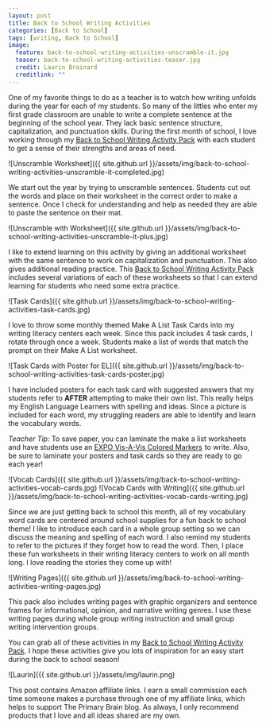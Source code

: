```yaml
---
layout: post
title: Back to School Writing Activities
categories: [Back to School]
tags: [writing, Back to School]
image:
  feature: back-to-school-writing-activities-unscramble-it.jpg
  teaser: back-to-school-writing-activities-teaser.jpg
  credit: Laurin Brainard
  creditlink: ""
---
```

One of my favorite things to do as a teacher is to watch how writing unfolds during the year for each of my students. So many of the littles who enter my first grade classroom are unable to write a complete sentence at the beginning of the school year. They lack basic sentence structure, capitalization, and punctuation skills. During the first month of school, I love working through my [Back to School Writing Activity Pack](http://bit.ly/2Ji5cdZ) with each student to get a sense of their strengths and areas of need. 

![Unscramble Worksheet]({{ site.github.url }}/assets/img/back-to-school-writing-activities-unscramble-it-completed.jpg)

We start out the year by trying to unscramble sentences. Students cut out the words and place on their worksheet in the correct order to make a sentence. Once I check for understanding and help as needed they are able to paste the sentence on their mat. 

![Unscramble with Worksheet]({{ site.github.url }}/assets/img/back-to-school-writing-activities-unscramble-it-plus.jpg)

I like to extend learning on this activity by giving an additional worksheet with the same sentence to work on capitalization and punctuation. This also gives additional reading practice. This [Back to School Writing Activity Pack](http://bit.ly/2Ji5cdZ) includes several variations of each of these worksheets so that I can extend learning for students who need some extra practice. 

![Task Cards]({{ site.github.url }}/assets/img/back-to-school-writing-activities-task-cards.jpg)

I love to throw some monthly themed Make A List Task Cards into my writing literacy centers each week. Since this pack includes 4 task cards, I rotate through once a week. Students make a list of words that match the prompt on their Make A List worksheet.

![Task Cards with Poster for EL]({{ site.github.url }}/assets/img/back-to-school-writing-activities-task-cards-poster.jpg)

I have included posters for each task card with suggested answers that my students refer to **AFTER** attempting to make their own list. This really helps my English Language Learners with spelling and ideas. Since a picture is included for each word, my struggling readers are able to identify and learn the vocabulary words. 

_Teacher Tip:_ To save paper, you can laminate the make a list worksheets and have students use an <a target="_blank" href="https://www.amazon.com/gp/product/B00006IFGW/ref=as_li_tl?ie=UTF8&camp=1789&creative=9325&creativeASIN=B00006IFGW&linkCode=as2&tag=theprimarybra-20&linkId=6ee3e15837bf302317e0a8d77c82db04">EXPO Vis-A-Vis Colored Markers</a><img src="//ir-na.amazon-adsystem.com/e/ir?t=theprimarybra-20&l=am2&o=1&a=B00006IFGW" width="1" height="1" border="0" alt="" style="border:none !important; margin:0px !important;" /> to write. Also, be sure to laminate your posters and task cards so they are ready to go each year!

![Vocab Cards]({{ site.github.url }}/assets/img/back-to-school-writing-activities-vocab-cards.jpg)
![Vocab Cards with Writing]({{ site.github.url }}/assets/img/back-to-school-writing-activities-vocab-cards-writing.jpg)

Since we are just getting back to school this month, all of my vocabulary word cards are centered around school supplies for a fun back to school theme! I like to introduce each card in a whole group setting so we can discuss the meaning and spelling of each word. I also remind my students to refer to the pictures if they forget how to read the word. Then, I place these fun worksheets in their writing literacy centers to work on all month long. I love reading the stories they come up with! 

![Writing Pages]({{ site.github.url }}/assets/img/back-to-school-writing-activities-writing-pages.jpg)

This pack also includes writing pages with graphic organizers and sentence frames for informational, opinion, and narrative writing genres. I use these writing pages during whole group writing instruction and small group writing intervention groups. 

You can grab all of these activities in my [Back to School Writing Activity Pack](http://bit.ly/2Ji5cdZ). I hope these activities give you lots of inspiration for an easy start during the back to school season! 

![Laurin]({{ site.github.url }}/assets/img/laurin.png)

This post contains Amazon affiliate links. I earn a small commission each time someone makes a purchase through one of my affiliate links, which helps to support The Primary Brain blog. As always, I only recommend products that I love and all ideas shared are my own. 